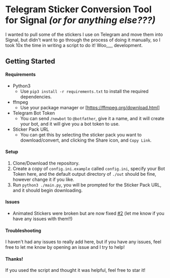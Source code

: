 # Telegram Sticker Conversion Tool for Signal *(or for anything else???)*

I wanted to pull some of the stickers I use on Telegram and move them into Signal, but didn't want to go through the process of doing it manually, so I took 10x the time in writing a script to do it! Woo,,,,, development.

## Getting Started

#### Requirements
- Python3
  - Use `pip3 install -r requirements.txt` to install the required dependencies.
- ffmpeg
  - Use your package manager or [https://ffmpeg.org/download.html]
- Telegram Bot Token
  - You can send `/newbot` to `@botfather`, give it a name, and it will create your bot, and it will give you a bot token to use.
- Sticker Pack URL
  - You can get this by selecting the sticker pack you want to download/convert, and clicking the Share icon, and `Copy Link`.

#### Setup
1. Clone/Download the repository.
2. Create a copy of `config.ini.example` called `config.ini`, specify your Bot Token here, and the default output directory of `./out` should be fine, however change it if you like.
3. Run `python3 ./main.py`, you will be prompted for the Sticker Pack URL, and it should begin downloading.

#### Issues
- Animated Stickers were broken but are now fixed [#2](https://github.com/rainyskye/signal-tgstickers) (let me know if you have any issues with them!!)

#### Troubleshooting
I haven't had any issues to really add here, but if you have any issues, feel free to let me know by opening an issue and I try to help!

#### Thanks!
If you used the script and thought it was helpful, feel free to star it!
